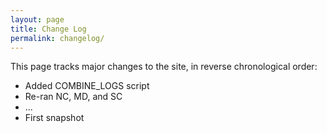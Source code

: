 ```yaml
---
layout: page
title: Change Log
permalink: changelog/
---
```


This page tracks major changes to the site, in reverse chronological order:

- Added COMBINE_LOGS script
- Re-ran NC, MD, and SC
- ...
- First snapshot
